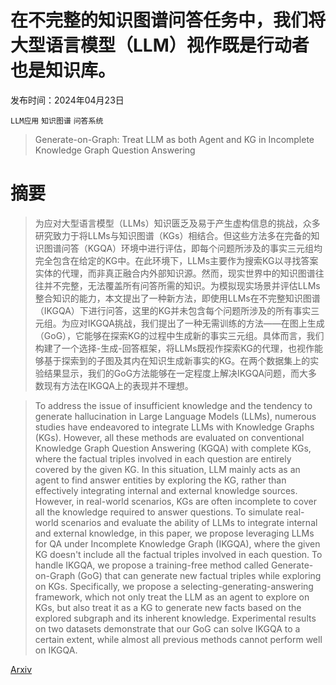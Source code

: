 # 在不完整的知识图谱问答任务中，我们将大型语言模型（LLM）视作既是行动者也是知识库。

发布时间：2024年04月23日

`LLM应用` `知识图谱` `问答系统`

> Generate-on-Graph: Treat LLM as both Agent and KG in Incomplete Knowledge Graph Question Answering

# 摘要

> 为应对大型语言模型（LLMs）知识匮乏及易于产生虚构信息的挑战，众多研究致力于将LLMs与知识图谱（KGs）相结合。但这些方法多在完备的知识图谱问答（KGQA）环境中进行评估，即每个问题所涉及的事实三元组均完全包含在给定的KG中。在此环境下，LLMs主要作为搜索KG以寻找答案实体的代理，而非真正融合内外部知识源。然而，现实世界中的知识图谱往往并不完整，无法覆盖所有问答所需的知识。为模拟现实场景并评估LLMs整合知识的能力，本文提出了一种新方法，即使用LLMs在不完整知识图谱（IKGQA）下进行问答，这里的KG并未包含每个问题所涉及的所有事实三元组。为应对IKGQA挑战，我们提出了一种无需训练的方法——在图上生成（GoG），它能够在探索KG的过程中生成新的事实三元组。具体而言，我们构建了一个选择-生成-回答框架，将LLMs既视作探索KG的代理，也视作能够基于探索到的子图及其内在知识生成新事实的KG。在两个数据集上的实验结果显示，我们的GoG方法能够在一定程度上解决IKGQA问题，而大多数现有方法在IKGQA上的表现并不理想。

> To address the issue of insufficient knowledge and the tendency to generate hallucination in Large Language Models (LLMs), numerous studies have endeavored to integrate LLMs with Knowledge Graphs (KGs). However, all these methods are evaluated on conventional Knowledge Graph Question Answering (KGQA) with complete KGs, where the factual triples involved in each question are entirely covered by the given KG. In this situation, LLM mainly acts as an agent to find answer entities by exploring the KG, rather than effectively integrating internal and external knowledge sources. However, in real-world scenarios, KGs are often incomplete to cover all the knowledge required to answer questions. To simulate real-world scenarios and evaluate the ability of LLMs to integrate internal and external knowledge, in this paper, we propose leveraging LLMs for QA under Incomplete Knowledge Graph (IKGQA), where the given KG doesn't include all the factual triples involved in each question. To handle IKGQA, we propose a training-free method called Generate-on-Graph (GoG) that can generate new factual triples while exploring on KGs. Specifically, we propose a selecting-generating-answering framework, which not only treat the LLM as an agent to explore on KGs, but also treat it as a KG to generate new facts based on the explored subgraph and its inherent knowledge. Experimental results on two datasets demonstrate that our GoG can solve IKGQA to a certain extent, while almost all previous methods cannot perform well on IKGQA.

[Arxiv](https://arxiv.org/abs/2404.14741)